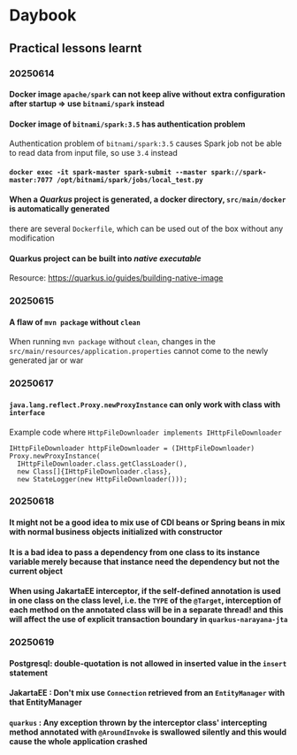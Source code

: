 # Daybook
## Practical lessons learnt
### 20250614
#### Docker image `apache/spark` can not keep alive without extra configuration after startup => use `bitnami/spark` instead
#### Docker image of `bitnami/spark:3.5` has authentication problem
Authentication problem of `bitnami/spark:3.5` causes Spark job not be able to read data from input file, so use `3.4` instead

#### `docker exec -it spark-master spark-submit --master spark://spark-master:7077 /opt/bitnami/spark/jobs/local_test.py`
#### When a *Quarkus* project is generated, a docker directory, `src/main/docker` is automatically generated
there are several `Dockerfile`, which can be used out of the box without any modification

#### Quarkus project can be built into *native executable*
Resource: https://quarkus.io/guides/building-native-image

### 20250615
#### A flaw of `mvn package` without `clean`
When running `mvn package` without `clean`, changes in the `src/main/resources/application.properties` cannot come to the newly generated jar or war

### 20250617
#### `java.lang.reflect.Proxy.newProxyInstance` can only work with class with `interface`
Example code where `HttpFileDownloader implements IHttpFileDownloader`

```
IHttpFileDownloader httpFileDownloader = (IHttpFileDownloader) Proxy.newProxyInstance(
  IHttpFileDownloader.class.getClassLoader(),
  new Class[]{IHttpFileDownloader.class},
  new StateLogger(new HttpFileDownloader()));
```

### 20250618
#### It might not be a good idea to mix use of CDI beans or Spring beans in mix with normal business objects initialized with constructor
#### It is a bad idea to pass a dependency from one class to its instance variable merely because that instance need the dependency but not the current object
#### When using JakartaEE interceptor, if the self-defined annotation is used in one class on the class level, i.e. the `TYPE` of the `@Target`, interception of each method on the annotated class will be in a separate thread! and this will affect the use of explicit transaction boundary in `quarkus-narayana-jta`

### 20250619
#### Postgresql: double-quotation is not allowed in inserted value in the `insert` statement
#### JakartaEE : Don't mix use `Connection` retrieved from an `EntityManager` with that EntityManager
#### `quarkus` : Any exception thrown by the interceptor class' intercepting method annotated with `@AroundInvoke` is swallowed silently and this would cause the whole application crashed
